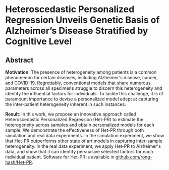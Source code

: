 # Heteroscedastic Personalized Regression Unveils Genetic Basis of Alzheimer’s Disease Stratified by Cognitive Level

## Abstract

**Motivation**: The presence of heterogeneity among patients is a common phenomenon for certain diseases, including Alzheimer's disease, cancer, and COVID-19. Regrettably, conventional models that share numerous parameters across all specimens struggle to discern this heterogeneity and identify the influential factors for individuals. To tackle this challenge, it is of paramount importance to devise a personalized model adept at capturing the inter-patient heterogeneity inherent in such instances. 

**Result**: In this work, we propose an innovative approach called Heteroscedastic Personalized Regression (Het-PR) to estimate the heterogeneity across samples and obtain personalized models for each sample. We demonstrate the effectiveness of Het-PR through both simulation and real data experiments. In the simulation experiment, we show that Het-PR outperforms other state of art models in capturing inter-sample heterogeneity. In the real data experiment, we apply Het-PR to Alzheimer's data, and show that it can identify persuasive selected factors for each individual patient. Software for Het-PR is available in [github.com/rong-hash/Het-PR](https://github.com/rong-hash/Het-PR).